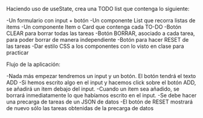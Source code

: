 Haciendo uso de useState, crea una TODO list que contenga lo siguiente:

-Un formulario con input + botón
-Un componente List que recorra listas de items
-Un componente Item o Card que contenga cada TO-DO
-Botón CLEAR para borrar todas las tareas
-Botón BORRAR, asociado a cada tarea, para poder borrar de manera independiente
-Botón para hacer RESET de las tareas
-Dar estilo CSS a los componentes con lo visto en clase para practicar

Flujo de la aplicación:

-Nada más empezar tendremos un input y un botón. El botón tendrá el texto ADD
-Si hemos escrito algo en el input y hacemos click sobre el botón ADD, se añadirá un item debajo del input.
-Cuando un item sea añadido, se borrará inmediatamente lo que habíamos escrito en el input.
-Se debe hacer una precarga de tareas de un JSON de datos
-El botón de RESET mostrará de nuevo sólo las tareas obtenidas de la precarga de datos
